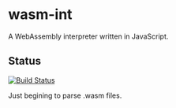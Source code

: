 # wasm-int

A WebAssembly interpreter written in JavaScript.

## Status

[![Build Status](https://travis-ci.org/bgard6977/wasm-int.svg?branch=master)](https://travis-ci.org/bgard6977/wasm-int)

Just begining to parse .wasm files.
